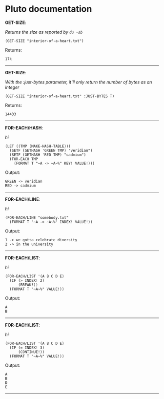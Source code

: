 # Pluto documentation


__GET-SIZE__:

_Returns the size as reported by `du -sb`_
```
(GET-SIZE "interior-of-a-heart.txt")
```

Returns:
```
17k
```

---


__GET-SIZE__:

_With the :just-bytes parameter, it'll only return the number of bytes as an integer_
```
(GET-SIZE "interior-of-a-heart.txt" :JUST-BYTES T)
```

Returns:
```
14433
```

---


__FOR-EACH/HASH__:

_hi_
```
(LET ((TMP (MAKE-HASH-TABLE)))
  (SETF (GETHASH 'GREEN TMP) "veridian")
  (SETF (GETHASH 'RED TMP) "cadmium")
  (FOR-EACH TMP
    (FORMAT T "~A -> ~A~%" KEY! VALUE!)))
```

Output:
```
GREEN -> veridian
RED -> cadmium

```

---


__FOR-EACH/LINE__:

_hi_
```
(FOR-EACH/LINE "somebody.txt"
  (FORMAT T "~A -> ~A~%" INDEX! VALUE!))
```

Output:
```
1 -> we gotta celebrate diversity
2 -> in the university

```

---


__FOR-EACH/LIST__:

_hi_
```
(FOR-EACH/LIST '(A B C D E)
  (IF (> INDEX! 2)
      (BREAK!))
  (FORMAT T "~A~%" VALUE!))
```

Output:
```
A
B

```

---


__FOR-EACH/LIST__:

_hi_
```
(FOR-EACH/LIST '(A B C D E)
  (IF (= INDEX! 3)
      (CONTINUE!))
  (FORMAT T "~A~%" VALUE!))
```

Output:
```
A
B
D
E

```

---

